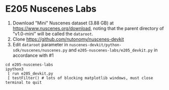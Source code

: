 # E205 Nuscenes Labs

1) Download "Mini" Nuscenes dataset (3.88 GB) at https://www.nuscenes.org/download, noting that the parent directory of "v1.0-mini" will be called the ```dataroot```.
2) Clone https://github.com/nutonomy/nuscenes-devkit
3) Edit ```dataroot``` parameter in ```nuscenes-devkit/python-sdk/nuscenes/nuscenes.py``` and ```e205-nuscenes-labs/e205_devkit.py``` in accordance with #1

```
cd e205-nuscenes-labs
ipython3
 [ run e205_devkit.py
 [ testFilter() # lots of blocking matplotlib windows, must close terminal to quit
```
